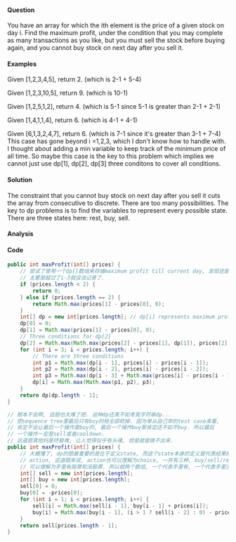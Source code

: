#### Question
You have an array for which the ith element is the price of a given stock on day i. Find the maximum profit, under the condition that you may complete as many transactions as you like, but you must sell the stock before buying again, and you cannot buy stock on next day after you sell it. 

#### Examples
Given [1,2,3,4,5], return 2. (which is 2-1 + 5-4) 

Given [1,2,3,10,5], return 9. (which is 10-1)

Given [1,2,5,1,2], return 4. (which is 5-1 since 5-1 is greater than 2-1 + 2-1) 

Given [1,4,1,1,4], return 6. (which is 4-1 + 4-1)

Given [6,1,3,2,4,7], return 6. (which is 7-1 since it's greater than 3-1 + 7-4) This case has gone beyond i =1,2,3, which I don't know how to handle with. I thought about adding a min variable to keep track of the minimum price of all time. So maybe this case is the key to this problem which implies we cannot just use dp[1], dp[2], dp[3] three conditons to cover all conditions. 

#### Solution
The constraint that you cannot buy stock on next day after you sell it cuts the array from consecutive to discrete. There are too many possibilities. The key to dp problems is to find the variables to represent every possible state. There are three states here: rest, buy, sell.

#### Analysis


#### Code

```java
public int maxProfit(int[] prices) {
    // 尝试了使用一个dp[]数组来存储maximum profit till current day, 发现还是不行. 
    // 主要是超过了i-3就没法记录了. 
    if (prices.length < 2) {
        return 0;
    } else if (prices.length == 2) {
        return Math.max(prices[1] - prices[0], 0);
    }
    int[] dp = new int[prices.length]; // dp[i] represents maximum profit till day i
    dp[0] = 0;
    dp[1] = Math.max(prices[1] - prices[0], 0);
    // Three conditions for dp[2]
    dp[2] = Math.max(Math.max(prices[2] - prices[1], dp[1]), prices[2] - prices[0]);
    for (int i = 3; i < prices.length; i++) {
        // There are three conditions
        int p1 = Math.max(dp[i - 1], prices[i] - prices[i - 1]);
        int p2 = Math.max(dp[i - 2], prices[i] - prices[i - 2]);
        int p3 = Math.max(dp[i - 3] + Math.max(prices[i] - prices[i - 1], 0));
        dp[i] = Math.max(Math.max(p1, p2), p3);
    }
    return dp[dp.length - 1];
}
```

```java
// 根本不会啊, 这题也太难了把. 这种dp还真不如考我字符串dp...
// 把sequence tree里最后只有buy的枝全部砍掉. 因为单从自己举的test case来看, 
// 肯定不会让最后一个操作是buy的, 最后一个操作buy那肯定还不如不buy. 所以最后
// 一个操作一定是sell或者cooldown. 
// 这道题真他妈是终极难, 让人觉得似乎有头绪, 但是就是做不出来. 
public int maxProfit(int[] prices) {
    // 大概懂了, dp的题最重要的是在于定义state, 而这个state本身的定义是代表结果的状态. 而不是
    // action, 这道题来说, action也可以理解为choice, 一共有三种, buy/sell/rest. 而最后的state
    // 可以理解为手里有股票和没股票. 所以就两个数组, 一个代表手里有, 一个代表手里没有. 
    int[] sell = new int[prices.length];
    int[] buy = new int[prices.length];
    sell[0] = 0;
    buy[0] = -prices[0];
    for (int i = 1; i < prices.length; i++) {
        sell[i] = Math.max(sell[i - 1], buy[i - 1] + prices[i]);
        buy[i] = Math.max(buy[i - 1], (i > 1 ? sell[i - 2] : 0) - prices[i]);
    }
    return sell[prices.length - 1];
}
```





